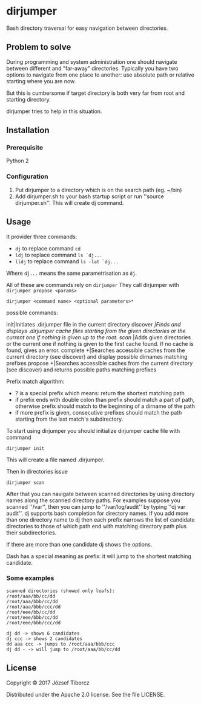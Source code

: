 # dirjumper
Bash directory traversal for easy navigation between directories.

## Problem to solve
During programming and system administration one should navigate between different and "far-away" directories. Typically you have two options to navigate from one place to another: use absolute path or relative starting where you are now.

But this is cumbersome if target directory is both very far from root and starting directory. 

dirjumper tries to help in this situation.

## Installation

### Prerequisite
Python 2
 
### Configuration

1. Put dirjumper to a directory which is on the search path (eg. ~/bin)
1. Add dirjumper.sh to your bash startup script or run ''source dirjumper.sh''. This will create dj command.

## Usage

It provider three commands: 

+ `dj` to replace command `cd` 
+ `ldj` to replace command ``ls `dj...``
+ `lldj` to replace command ``ls -lat `dj...``

Where `dj...` means the same parametrisation as `dj`.

All of these are commands rely on `dirjumper` They call dirjumper with `dirjumper propose <params>`

```
dirjumper <command name> <optional parameters>*
```

possible commands:

init|Initiates .dirjumper file in the current directory
discover <path>*|Finds and displays .dirjumper cache files starting from the given directories or the current one if nothing is given up to the root.
scan <path>*|Adds given directories or the current one if nothing is given to the first cache found.  If no cache is found, gives an error.
complete <prefixes>+|Searches accessible caches from the current directory (see discover) and display possible dirnames matching prefixes
propose <prefixes>+|Searches accessible caches from the current directory (see discover) and returns possible paths matching prefixes


Prefix match algorithm:

+ ? is a special prefix which means: return the shortest matching path
+ if prefix ends with double colon than prefix should match a part of path, otherwise prefix should match to the 
  beginning of a dirname of the path
+ if more prefix is given, consecutive prefixes should match the path starting from the last match's subdirectory.


To start using dirjumper you should initialize dirjumper cache file with command
```
dirjumper init
```
This will create a file named .dirjumper.

Then in directories issue 
```
dirjumper scan
```

After that you can navigate between scanned directories by using directory names along the scanned directory paths. For examples suppose you scanned ''/var'', then you can jump to ''/var/log/audit'' by typing ''dj var audit''. dj supports bash completion for directory names. If you add more than one directory name to dj then each prefix narrows the list of candidate directories to those of which path end with matching directory path plus their subdirectories.

If there are more than one candidate dj shows the options.

Dash has a special meaning as prefix: it will jump to the shortest matching candidate.

### Some examples 
```
scanned directories (showed only leafs):
/root/aaa/bb/cc/dd
/root/aaa/bbb/cc/dd
/root/aaa/bbb/ccc/dd
/root/eee/bb/cc/dd
/root/eee/bbb/cc/dd
/root/eee/bbb/ccc/dd

dj dd -> shows 6 candidates
dj ccc -> shows 2 candidates
dd aaa ccc -> jumps to /root/aaa/bbb/ccc
dj dd - -> will jump to /root/aaa/bb/cc/dd 
```

## License

Copyright © 2017 József Tiborcz 

Distributed under the Apache 2.0 license. See the file LICENSE.



